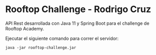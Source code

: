 # Rooftop Challenge - Rodrigo Cruz

API Rest desarrollada con Java 11 y Spring Boot para el challenge de Rooftop Academy.

Ejecutar el siguiente comando para correr el servidor:

```
java -jar rooftop-challenge.jar
```
